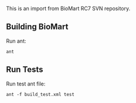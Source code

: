 This is an import from BioMart RC7 SVN repository.

Building BioMart
----------------

Run ant:

    ant


Run Tests
---------

Run test ant file:

    ant -f build_test.xml test
